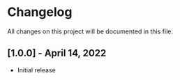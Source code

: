 # Changelog

All changes on this project will be documented in this file.

## [1.0.0] - April 14, 2022

- Initial release
